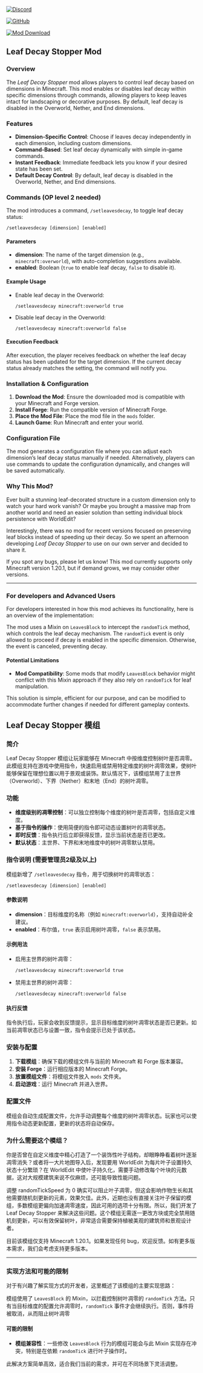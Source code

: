 [![Discord](https://img.shields.io/badge/Join-Discord-7289DA?logo=discord&logoColor=white)](https://discord.gg/nQpq2rAA)

[![GitHub](https://img.shields.io/badge/Source%20Code-GitHub-181717?logo=github&logoColor=white)](https://github.com/crabsatellite/leaf_decay_stopper)

[![Mod Download](https://img.shields.io/badge/Download-Mod-FFB119?logo=curseforge&logoColor=white)](https://www.curseforge.com/minecraft/mc-mods/leafdecaystopper)

## Leaf Decay Stopper Mod

### Overview
The *Leaf Decay Stopper* mod allows players to control leaf decay based on dimensions in Minecraft. This mod enables or disables leaf decay within specific dimensions through commands, allowing players to keep leaves intact for landscaping or decorative purposes. By default, leaf decay is disabled in the Overworld, Nether, and End dimensions.

### Features

- **Dimension-Specific Control**: Choose if leaves decay independently in each dimension, including custom dimensions.
- **Command-Based**: Set leaf decay dynamically with simple in-game commands.
- **Instant Feedback**: Immediate feedback lets you know if your desired state has been set.
- **Default Decay Control**: By default, leaf decay is disabled in the Overworld, Nether, and End dimensions.

### Commands (OP level 2 needed)

The mod introduces a command, `/setleavesdecay`, to toggle leaf decay status:

```
/setleavesdecay [dimension] [enabled]
```

#### Parameters

- **dimension**: The name of the target dimension (e.g., `minecraft:overworld`), with auto-completion suggestions available.
- **enabled**: Boolean (`true` to enable leaf decay, `false` to disable it).

#### Example Usage

- Enable leaf decay in the Overworld:
  ```
  /setleavesdecay minecraft:overworld true
  ```

- Disable leaf decay in the Overworld:
  ```
  /setleavesdecay minecraft:overworld false
  ```

#### Execution Feedback
After execution, the player receives feedback on whether the leaf decay status has been updated for the target dimension. If the current decay status already matches the setting, the command will notify you.

### Installation & Configuration

1. **Download the Mod**: Ensure the downloaded mod is compatible with your Minecraft and Forge version.
2. **Install Forge**: Run the compatible version of Minecraft Forge.
3. **Place the Mod File**: Place the mod file in the `mods` folder.
4. **Launch Game**: Run Minecraft and enter your world.

### Configuration File

The mod generates a configuration file where you can adjust each dimension’s leaf decay status manually if needed. Alternatively, players can use commands to update the configuration dynamically, and changes will be saved automatically.

### Why This Mod?

Ever built a stunning leaf-decorated structure in a custom dimension only to watch your hard work vanish? Or maybe you brought a massive map from another world and need an easier solution than setting individual block persistence with WorldEdit?

Interestingly, there was no mod for recent versions focused on preserving leaf blocks instead of speeding up their decay. So we spent an afternoon developing *Leaf Decay Stopper* to use on our own server and decided to share it.

If you spot any bugs, please let us know! This mod currently supports only Minecraft version 1.20.1, but if demand grows, we may consider other versions.

---

### For developers and Advanced Users

For developers interested in how this mod achieves its functionality, here is an overview of the implementation:

The mod uses a Mixin on `LeavesBlock` to intercept the `randomTick` method, which controls the leaf decay mechanism. The `randomTick` event is only allowed to proceed if decay is enabled in the specific dimension. Otherwise, the event is canceled, preventing decay. 

#### Potential Limitations

- **Mod Compatibility**: Some mods that modify `LeavesBlock` behavior might conflict with this Mixin approach if they also rely on `randomTick` for leaf manipulation.

This solution is simple, efficient for our purpose, and can be modified to accommodate further changes if needed for different gameplay contexts.

## Leaf Decay Stopper 模组

### 简介
Leaf Decay Stopper 模组让玩家能够在 Minecraft 中按维度控制树叶是否凋零。此模组支持在游戏中使用指令，快速启用或禁用特定维度的树叶凋零效果，使树叶能够保留在理想位置以用于景观或装饰。默认情况下，该模组禁用了主世界（Overworld）、下界（Nether）和末地（End）的树叶凋零。

### 功能

- **维度级别的凋零控制**：可以独立控制每个维度的树叶是否凋零，包括自定义维度。
- **基于指令的操作**：使用简便的指令即可动态设置树叶的凋零状态。
- **即时反馈**：指令执行后立即获得反馈，显示当前状态是否已更改。
- **默认状态**：主世界、下界和末地维度中的树叶凋零默认禁用。

### 指令说明 (需要管理员2级及以上)

模组新增了 `/setleavesdecay` 指令，用于切换树叶的凋零状态：

```
/setleavesdecay [dimension] [enabled]
```

#### 参数说明

- **dimension**：目标维度的名称（例如 `minecraft:overworld`），支持自动补全建议。
- **enabled**：布尔值，`true` 表示启用树叶凋零，`false` 表示禁用。

#### 示例用法

- 启用主世界的树叶凋零：
  ```
  /setleavesdecay minecraft:overworld true
  ```

- 禁用主世界的树叶凋零：
  ```
  /setleavesdecay minecraft:overworld false
  ```

#### 执行反馈
指令执行后，玩家会收到反馈提示，显示目标维度的树叶凋零状态是否已更新。如当前凋零状态已与设置一致，指令会提示已处于该状态。

### 安装与配置

1. **下载模组**：确保下载的模组文件与当前的 Minecraft 和 Forge 版本兼容。
2. **安装 Forge**：运行相应版本的 Minecraft Forge。
3. **放置模组文件**：将模组文件放入 `mods` 文件夹。
4. **启动游戏**：运行 Minecraft 并进入世界。

### 配置文件

模组会自动生成配置文件，允许手动调整每个维度的树叶凋零状态。玩家也可以使用指令动态更新配置，更新的状态将自动保存。

### 为什么需要这个模组？

你是否曾在自定义维度中精心打造了一个装饰性叶子结构，却眼睁睁看着树叶逐渐凋零消失？或者将一大片地图导入后，发现要用 WorldEdit 为每片叶子设置持久状态十分繁琐？在 WorldEdit 中使叶子持久化，需要手动修改每个叶块的元数据，这对大规模建筑来说不仅麻烦，还可能导致性能问题。

调整 randomTickSpeed 为 0 确实可以阻止叶子凋零，但这会影响作物生长和其他需要随机刻更新的元素，效果欠佳。此外，近期也没有直接关注叶子保留的模组，多数模组更偏向加速凋零速度，因此可用的选项十分有限。所以，我们开发了 Leaf Decay Stopper 来解决这些问题。这个模组无需逐一更改方块或完全禁用随机刻更新，可以有效保留树叶，非常适合需要保持植被美观的建筑师和景观设计者。

目前该模组仅支持 Minecraft 1.20.1。如果发现任何 bug，欢迎反馈。如有更多版本需求，我们会考虑支持更多版本。

---

### 实现方法和可能的限制

对于有兴趣了解实现方式的开发者，这里概述了该模组的主要实现思路：

模组使用了 `LeavesBlock` 的 Mixin，以拦截控制树叶凋零的 `randomTick` 方法。只有当目标维度的配置允许凋零时，`randomTick` 事件才会继续执行。否则，事件将被取消，从而阻止树叶凋零

#### 可能的限制

- **模组兼容性**：一些修改 `LeavesBlock` 行为的模组可能会与此 Mixin 实现存在冲突，特别是在依赖 `randomTick` 进行叶子操作时。

此解决方案简单高效，适合我们当前的需求，并可在不同场景下灵活调整。
